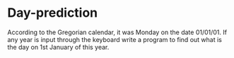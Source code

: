 # Day-prediction
According to the Gregorian calendar, it was Monday on the date 01/01/01. If any year is input through the keyboard write a program to find out what is the day on 1st January of this year.
